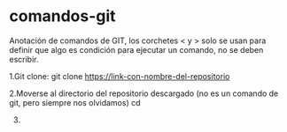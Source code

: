 # comandos-git
Anotación de comandos de GIT, los corchetes < y > solo se usan para definir que algo es condición para ejecutar un comando, no se deben escribir.

1.Git clone:
  git clone <https://link-con-nombre-del-repositorio>
  
2.Moverse al directorio del repositorio descargado (no es un comando de git, pero siempre nos olvidamos)
  cd <directorio del repositorio descargado>
  
3.
